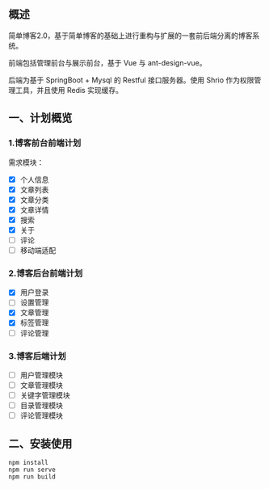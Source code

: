 ## 概述

简单博客2.0，基于简单博客的基础上进行重构与扩展的一套前后端分离的博客系统。

前端包括管理前台与展示前台，基于 Vue 与 ant-design-vue。

后端为基于 SpringBoot + Mysql  的 Restful 接口服务器。使用 Shrio 作为权限管理工具，并且使用 Redis 实现缓存。

## 一、计划概览

### 1.博客前台前端计划

需求模块：

- [x] 个人信息
- [x] 文章列表
- [x] 文章分类
- [x] 文章详情
- [x] 搜索
- [x] 关于
- [ ] 评论
- [ ] 移动端适配

### 2.博客后台前端计划

- [x] 用户登录
- [ ] 设置管理
- [x] 文章管理
- [x] 标签管理
- [ ] 评论管理

### 3.博客后端计划

- [ ] 用户管理模块
- [ ] 文章管理模块
- [ ] 关键字管理模块
- [ ] 目录管理模块
- [ ] 评论管理模块

## 二、安装使用

~~~
npm install
npm run serve
npm run build
~~~

